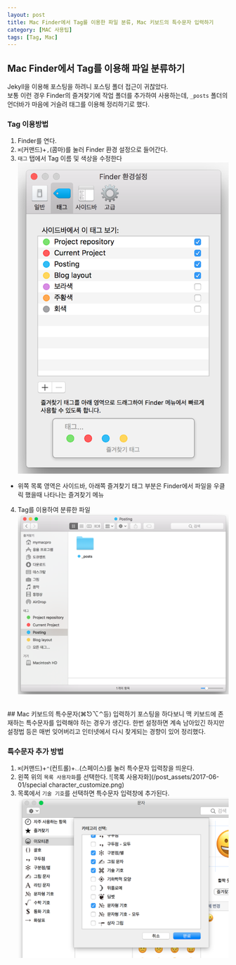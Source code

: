 ```yaml
---
layout: post
title: Mac Finder에서 Tag를 이용한 파일 분류, Mac 키보드의 특수문자 입력하기
category: [MAC 사용팁]
tags: [Tag, Mac]
---
```


## Mac Finder에서 Tag를 이용해 파일 분류하기
Jekyll을 이용해 포스팅을 하려니 포스팅 폴더 접근이 귀찮았다.  
보통 이런 경우 Finder의 즐겨찾기에 작업 폴더를 추가하여 사용하는데, `_posts` 폴더의 언더바가 마음에 거슬려 태그를 이용해 정리하기로 했다.

### Tag 이용방법
1. Finder를 연다.
2. `⌘`(커맨드)+`,`(콤마)를 눌러 Finder 환경 설정으로 들어간다.
3. `태그` 탭에서 Tag 이름 및 색상을 수정한다
![태그 수정](/post_assets/2017-06-01/finder_settings.png)
- 위쪽 목록 영역은 사이드바, 아래쪽 즐겨찾기 태그 부분은 Finder에서 파일을 우클릭 했을때 나타나는 즐겨찾기 메뉴
4. Tag를 이용하여 분류한 파일 
![태그를 이용해 분류](/post_assets/2017-06-01/finder_sidebar.png)

<br>
## Mac 키보드의 특수문자(⌘⎋⌥⌃등) 입력하기
포스팅을 하다보니 맥 키보드에 존재하는 특수문자를 입력해야 하는 경우가 생긴다.  
한번 설정하면 계속 남아있긴 하지만 설정법 등은 매번 잊어버리고 인터넷에서 다시 찾게되는 경향이 있어 정리했다.

### 특수문자 추가 방법
1. `⌘`(커맨드)+`⌃`(컨트롤)+`⌴`(스페이스)를 눌러 특수문자 입력창을 띄운다.
2. 왼쪽 위의 `목록 사용자화`를 선택한다.
![목록 사용자화](/post_assets/2017-06-01/special character_customize.png)
3. 목록에서 `기술 기호`를 선택하면 특수문자 입력창에 추가된다.
![기술기호 선택](/post_assets/2017-06-01/special_character_setting.png)

